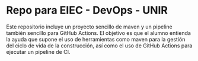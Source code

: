 # Repo para EIEC - DevOps - UNIR

Este repositorio incluye un proyecto sencillo de maven y un pipeline también sencillo para GitHub Actions. El objetivo es que el alumno entienda la ayuda que supone el uso de herramientas como maven para la gestión del ciclo de vida de la construcción, así como el uso de GitHub Actions para ejecutar un pipeline de CI.


